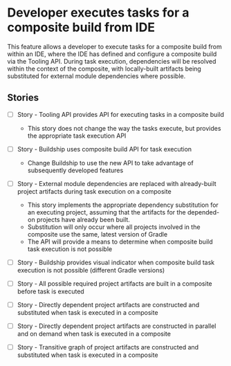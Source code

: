 # Developer executes tasks for a composite build from IDE

This feature allows a developer to execute tasks for a composite build from within an IDE, where the IDE has defined and configure a composite build via the Tooling API. During task execution, dependencies will be resolved within the context of the composite, with locally-built artifacts being substituted for external module dependencies where possible.

## Stories

- [ ] Story - Tooling API provides API for executing tasks in a composite build
    - This story does not change the way the tasks execute, but provides the appropriate task execution API
- [ ] Story - Buildship uses composite build API for task execution
    - Change Buildship to use the new API to take advantage of subsequently developed features
- [ ] Story - External module dependencies are replaced with already-built project artifacts during task execution on a composite
    - This story implements the appropriate dependency substitution for an executing project, assuming that the artifacts for the depended-on projects have already been built.
    - Substitution will only occur where all projects involved in the composite use the same, latest version of Gradle
    - The API will provide a means to determine when composite build task execution is not possible
- [ ] Story - Buildship provides visual indicator when composite build task execution is not possible (different Gradle versions)
- [ ] Story - All possible required project artifacts are built in a composite before task is executed
- [ ] Story - Directly dependent project artifacts are constructed and substituted when task is executed in a composite
- [ ] Story - Directly dependent project artifacts are constructed in parallel and on demand when task is executed in a composite
- [ ] Story - Transitive graph of project artifacts are constructed and substituted when task is executed in a composite

